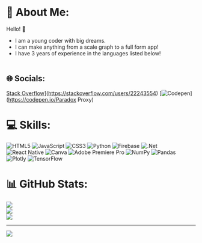 # 💫 About Me:
Hello! 👋
- I am a young coder with big dreams. 
- I can make anything from a scale graph to a full form app! 
- I have 3 years of experience in the languages listed below!
<br><br>


## 🌐 Socials:
[Stack Overflow](https://img.shields.io/badge/-Stackoverflow-FE7A16?logo=stack-overflow&logoColor=white)](https://stackoverflow.com/users/22243554) [![Codepen](https://img.shields.io/badge/Codepen-000000?style=for-the-badge&logo=codepen&logoColor=white)](https://codepen.io/Paradox Proxy) 

# 💻 Skills:
![HTML5](https://img.shields.io/badge/html5-%23E34F26.svg?style=for-the-badge&logo=html5&logoColor=white) ![JavaScript](https://img.shields.io/badge/javascript-%23323330.svg?style=for-the-badge&logo=javascript&logoColor=%23F7DF1E) ![CSS3](https://img.shields.io/badge/css3-%231572B6.svg?style=for-the-badge&logo=css3&logoColor=white) ![Python](https://img.shields.io/badge/python-3670A0?style=for-the-badge&logo=python&logoColor=ffdd54) ![Firebase](https://img.shields.io/badge/firebase-%23039BE5.svg?style=for-the-badge&logo=firebase) ![.Net](https://img.shields.io/badge/.NET-5C2D91?style=for-the-badge&logo=.net&logoColor=white) ![React Native](https://img.shields.io/badge/react_native-%2320232a.svg?style=for-the-badge&logo=react&logoColor=%2361DAFB) ![Canva](https://img.shields.io/badge/Canva-%2300C4CC.svg?style=for-the-badge&logo=Canva&logoColor=white) ![Adobe Premiere Pro](https://img.shields.io/badge/Adobe%20Premiere%20Pro-9999FF.svg?style=for-the-badge&logo=Adobe%20Premiere%20Pro&logoColor=white) ![NumPy](https://img.shields.io/badge/numpy-%23013243.svg?style=for-the-badge&logo=numpy&logoColor=white) ![Pandas](https://img.shields.io/badge/pandas-%23150458.svg?style=for-the-badge&logo=pandas&logoColor=white) ![Plotly](https://img.shields.io/badge/Plotly-%233F4F75.svg?style=for-the-badge&logo=plotly&logoColor=white) ![TensorFlow](https://img.shields.io/badge/TensorFlow-%23FF6F00.svg?style=for-the-badge&logo=TensorFlow&logoColor=white)
# 📊 GitHub Stats:
![](https://github-readme-stats.vercel.app/api?username=4rus&theme=dark&hide_border=true&include_all_commits=true&count_private=false)<br/>
![](https://github-readme-streak-stats.herokuapp.com/?user=4rus&theme=dark&hide_border=true)<br/>
![](https://github-readme-stats.vercel.app/api/top-langs/?username=4rus&theme=dark&hide_border=true&include_all_commits=true&count_private=false&layout=compact)

---
[![](https://visitcount.itsvg.in/api?id=4rus&icon=1&color=1)](https://visitcount.itsvg.in)

